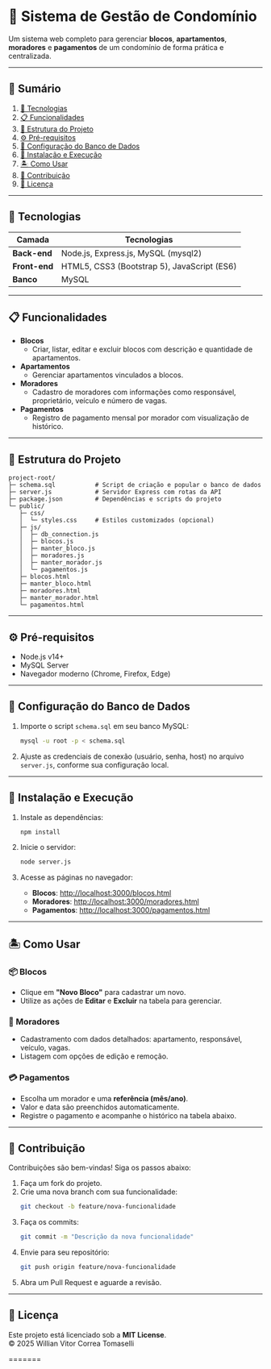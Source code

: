 # 🏢 Sistema de Gestão de Condomínio

Um sistema web completo para gerenciar **blocos**, **apartamentos**, **moradores** e **pagamentos** de um condomínio de forma prática e centralizada.

---

## 📌 Sumário

1. [🚀 Tecnologias](#-tecnologias)  
2. [📋 Funcionalidades](#-funcionalidades)  
3. [📁 Estrutura do Projeto](#-estrutura-do-projeto)  
4. [⚙️ Pré-requisitos](#%ef%b8%8f-pré-requisitos)  
5. [💾 Configuração do Banco de Dados](#-configuração-do-banco-de-dados)  
6. [🔧 Instalação e Execução](#-instalação-e-execução)  
7. [🏝️ Como Usar](#-como-usar)  
8. [🤝 Contribuição](#-contribuição)  
9. [📄 Licença](#-licença)  

---

## 🚀 Tecnologias

| Camada       | Tecnologias                                      |
|--------------|--------------------------------------------------|
| **Back-end** | Node.js, Express.js, MySQL (mysql2)              |
| **Front-end**| HTML5, CSS3 (Bootstrap 5), JavaScript (ES6)      |
| **Banco**    | MySQL                                            |

---

## 📋 Funcionalidades

- **Blocos**
  - Criar, listar, editar e excluir blocos com descrição e quantidade de apartamentos.
- **Apartamentos**
  - Gerenciar apartamentos vinculados a blocos.
- **Moradores**
  - Cadastro de moradores com informações como responsável, proprietário, veículo e número de vagas.
- **Pagamentos**
  - Registro de pagamento mensal por morador com visualização de histórico.

---

## 📁 Estrutura do Projeto

```
project-root/
├─ schema.sql           # Script de criação e popular o banco de dados
├─ server.js            # Servidor Express com rotas da API
├─ package.json         # Dependências e scripts do projeto
└─ public/
   ├─ css/
   │  └─ styles.css     # Estilos customizados (opcional)
   ├─ js/
   │  ├─ db_connection.js
   │  ├─ blocos.js
   │  ├─ manter_bloco.js
   │  ├─ moradores.js
   │  ├─ manter_morador.js
   │  └─ pagamentos.js
   ├─ blocos.html
   ├─ manter_bloco.html
   ├─ moradores.html
   ├─ manter_morador.html
   └─ pagamentos.html
```

---

## ⚙️ Pré-requisitos

- Node.js v14+  
- MySQL Server  
- Navegador moderno (Chrome, Firefox, Edge)

---

## 💾 Configuração do Banco de Dados

1. Importe o script `schema.sql` em seu banco MySQL:

   ```bash
   mysql -u root -p < schema.sql
   ```

2. Ajuste as credenciais de conexão (usuário, senha, host) no arquivo `server.js`, conforme sua configuração local.

---

## 🔧 Instalação e Execução

1. Instale as dependências:

   ```bash
   npm install
   ```

2. Inicie o servidor:

   ```bash
   node server.js
   ```

3. Acesse as páginas no navegador:

   - **Blocos**: [http://localhost:3000/blocos.html](http://localhost:3000/blocos.html)
   - **Moradores**: [http://localhost:3000/moradores.html](http://localhost:3000/moradores.html)
   - **Pagamentos**: [http://localhost:3000/pagamentos.html](http://localhost:3000/pagamentos.html)

---

## 🏝️ Como Usar

### 📦 Blocos
- Clique em **"Novo Bloco"** para cadastrar um novo.
- Utilize as ações de **Editar** e **Excluir** na tabela para gerenciar.

### 🢍 Moradores
- Cadastramento com dados detalhados: apartamento, responsável, veículo, vagas.
- Listagem com opções de edição e remoção.

### 💳 Pagamentos
- Escolha um morador e uma **referência (mês/ano)**.
- Valor e data são preenchidos automaticamente.
- Registre o pagamento e acompanhe o histórico na tabela abaixo.

---

## 🤝 Contribuição

Contribuições são bem-vindas! Siga os passos abaixo:

1. Faça um fork do projeto.
2. Crie uma nova branch com sua funcionalidade:
   ```bash
   git checkout -b feature/nova-funcionalidade
   ```
3. Faça os commits:
   ```bash
   git commit -m "Descrição da nova funcionalidade"
   ```
4. Envie para seu repositório:
   ```bash
   git push origin feature/nova-funcionalidade
   ```
5. Abra um Pull Request e aguarde a revisão.

---

## 📄 Licença

Este projeto está licenciado sob a **MIT License**.  
© 2025 Willian Vitor Correa Tomaselli


=======
